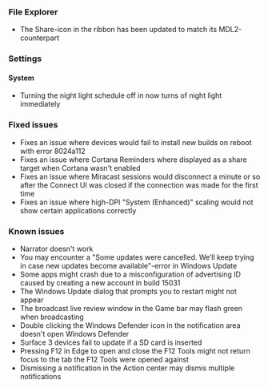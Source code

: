 ### File Explorer
- The Share-icon in the ribbon has been updated to match its MDL2-counterpart

### Settings
#### System
- Turning the night light schedule off in now turns of night light immediately

### Fixed issues
- Fixes an issue where devices would fail to install new builds on reboot with error 8024a112
- Fixes an issue where Cortana Reminders where displayed as a share target when Cortana wasn't enabled
- Fixes an issue where Miracast sessions would disconnect a minute or so after the Connect UI was closed if the connection was made for the first time
- Fixes an issue where high-DPI "System (Enhanced)" scaling would not show certain applications correctly

### Known issues
- Narrator doesn't work
- You may encounter a "Some updates were cancelled. We’ll keep trying in case new updates become available"-error in Windows Update
- Some apps might crash due to a misconfiguration of advertising ID caused by creating a new account in build 15031
- The Windows Update dialog that prompts you to restart might not appear
- The broadcast live review window in the Game bar may flash green when broadcasting
- Double clicking the Windows Defender icon in the notification area doesn't open Windows Defender
- Surface 3 devices fail to update if a SD card is inserted
- Pressing F12 in Edge to open and close the F12 Tools might not return focus to the tab the F12 Tools were opened against
- Dismissing a notification in the Action center may dismis multiple notifications

